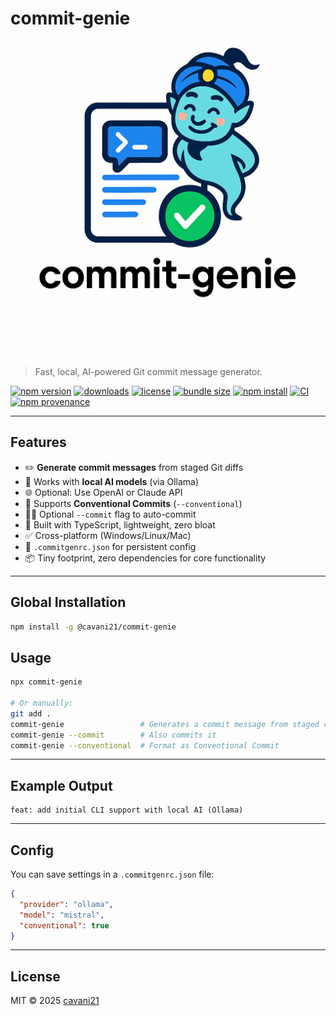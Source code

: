 # commit-genie
[![commit-genie logo](commit-genie.png)](https://github.com/thegreatbey/commit-gen)

> Fast, local, AI-powered Git commit message generator.

[![npm version](https://img.shields.io/npm/v/commit-gen?color=blue)](https://www.npmjs.com/package/commit-gen)
[![downloads](https://img.shields.io/npm/dt/commit-gen)](https://www.npmjs.com/package/commit-gen)
[![license](https://img.shields.io/npm/l/commit-gen)](https://github.com/thegreatbey/commit-gen/blob/main/LICENSE)
[![bundle size](https://img.shields.io/bundlephobia/minzip/commit-gen)](https://bundlephobia.com/result?p=commit-gen)
[![npm install](https://img.shields.io/badge/npm%20install--g%20commit--gen-blue.svg)](https://www.npmjs.com/package/commit-gen)
[![CI](https://github.com/thegreatbey/commit-gen/actions/workflows/publish.yml/badge.svg)](https://github.com/thegreatbey/commit-gen/actions)
[![npm provenance](https://img.shields.io/npm/v/commit-gen?label=signed&color=brightgreen&logo=npm)](https://docs.npmjs.com/generating-provenance-statements)

---

## Features

- ✏️ **Generate commit messages** from staged Git diffs
- 🤖 Works with **local AI models** (via Ollama)
- 🌐 Optional: Use OpenAI or Claude API
- 🔧 Supports **Conventional Commits** (`--conventional`)
- 🧑‍💻 Optional `--commit` flag to auto-commit
- 🧪 Built with TypeScript, lightweight, zero bloat
- ✅ Cross-platform (Windows/Linux/Mac)
- 📁 `.commitgenrc.json` for persistent config
- 📦 Tiny footprint, zero dependencies for core functionality

---

## Global Installation

```bash
npm install -g @cavani21/commit-genie
````

## Usage

```bash
npx commit-genie

# Or manually:
git add .
commit-genie                 # Generates a commit message from staged changes
commit-genie --commit        # Also commits it
commit-genie --conventional  # Format as Conventional Commit
```

---

## Example Output

```
feat: add initial CLI support with local AI (Ollama)
```

---

## Config

You can save settings in a `.commitgenrc.json` file:

```json
{
  "provider": "ollama",
  "model": "mistral",
  "conventional": true
}
```

---

## License

MIT © 2025 [cavani21](https://github.com/thegreatbey)

```